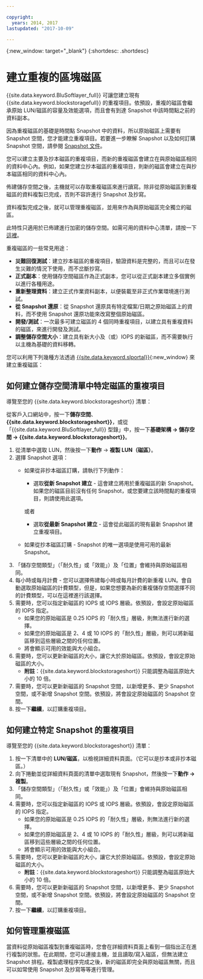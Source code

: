 ```yaml
---

copyright:
  years: 2014, 2017
lastupdated: "2017-10-09"

---
```

{:new_window: target="_blank"}
{:shortdesc: .shortdesc}

# 建立重複的區塊磁區

{{site.data.keyword.BluSoftlayer_full}} 可讓您建立現有 {{site.data.keyword.blockstoragefull}} 的重複項目。依預設，重複的磁區會繼承原始 LUN/磁區的容量及效能選項，而且會有到達 Snapshot 中該時間點之前的資料副本。   

因為重複磁區的基礎是時間點 Snapshot 中的資料，所以原始磁區上需要有 Snapshot 空間，您才能建立重複項目。若要進一步瞭解 Snapshot 以及如何訂購 Snapshot 空間，請參閱 [Snapshot 文件](snapshots.html)。  

您可以建立主要及抄本磁區的重複項目，而新的重複磁區會建立在與原始磁區相同的資料中心內。例如，如果您建立抄本磁區的重複項目，則新的磁區會建立在與抄本磁區相同的資料中心內。    

佈建儲存空間之後，主機就可以存取重複磁區來進行讀寫。除非從原始磁區到重複磁區的資料複製已完成，否則不容許進行 Snapshot 及抄寫。 

資料複製完成之後，就可以管理重複磁區，並用來作為與原始磁區完全獨立的磁區。 

此特性只適用於已佈建進行加密的儲存空間。如需可用的資料中心清單，請按一下[這裡](new-ibm-block-and-file-storage-location-and-features.html)。 

重複磁區的一些常見用途：
- **災難回復測試**：建立抄本磁區的重複項目，驗證資料是完整的，而且可以在發生災難的情況下使用，而不岔斷抄寫。 
- **正式副本**：使用儲存空間磁區作為正式副本，您可以從正式副本建立多個實例以進行各種用途。 
- **重新整理資料**：建立正式作業資料副本，以便裝載至非正式作業環境進行測試。 
- **從 Snapshot 還原**：從 Snapshot 還原具有特定檔案/日期之原始磁區上的資料，而不使用 Snapshot 還原功能來改寫整個原始磁區。 
- **開發/測試**：一次最多可建立磁區的 4 個同時重複項目，以建立具有重複資料的磁區，來進行開發及測試。 
- **調整儲存空間大小**：建立具有新大小及（或）IOPS 的新磁區，而不需要執行以主機為基礎的資料移轉。  
	

您可以利用下列幾種方法透過 [{{site.data.keyword.slportal}}](https://control.softlayer.com/){:new_window} 來建立重複磁區： 

## 如何建立儲存空間清單中特定磁區的重複項目

導覽至您的 {{site.data.keyword.blockstorageshort}} 清單：

從客戶入口網站中，按一下**儲存空間**、**{{site.data.keyword.blockstorageshort}}**，或從「{{site.data.keyword.BluSoftlayer_full}} 型錄」中，按一下**基礎架構 -> 儲存空間 -> {{site.data.keyword.blockstorageshort}}**。 


1. 從清單中選取 LUN，然後按一下**動作** -> **複製 LUN（磁區）**。 
2. 選擇 Snapshot 選項： 
    - 如果從非抄本磁區訂購，請執行下列動作：
      - 選取**從新 Snapshot 建立** - 這會建立將用於重複磁區的新 Snapshot。如果您的磁區目前沒有任何 Snapshot，或您要建立該時間點的重複項目，則請使用此選項。
    
      或者
      - 選取**從最新 Snapshot 建立** - 這會從此磁區的現有最新 Snapshot 建立重複項目。 
    - 如果從抄本磁區訂購 - Snapshot 的唯一選項是使用可用的最新 Snapshot。 
3. 「儲存空間類型」（「耐久性」或「效能」）及「位置」會維持與原始磁區相同。
4. 每小時或每月計費 - 您可以選擇佈建每小時或每月計費的新重複 LUN。會自動選取原始磁區的計費類型，但是，如果您想要為新的重複儲存空間選擇不同的計費類型，可以在這裡進行該選擇。 
5. 需要時，您可以指定新磁區的 IOPS 或 IOPS 層級。依預設，會設定原始磁區的 IOPS 指定。 
    - 如果您的原始磁區是 0.25 IOPS 的「耐久性」層級，則無法進行新的選擇。 
    - 如果您的原始磁區是 2、4 或 10 IOPS 的「耐久性」層級，則可以將新磁區移到這些層級之間的任何位置。 
    - 將會顯示可用的效能與大小組合。 
6. 需要時，您可以更新新磁區的大小，讓它大於原始磁區。依預設，會設定原始磁區的大小。 
    - **附註**：{{site.data.keyword.blockstorageshort}} 只能調整為磁區原始大小的 10 倍。 
7. 需要時，您可以更新新磁區的 Snapshot 空間，以新增更多、更少 Snapshot 空間，或不新增 Snapshot 空間。依預設，將會設定原始磁區的 Snapshot 空間。 
8. 按一下**繼續**，以訂購重複項目。 



## 如何建立特定 Snapshot 的重複項目

導覽至您的 {{site.data.keyword.blockstorageshort}} 清單：

1. 按一下清單中的 **LUN/磁區**，以檢視詳細資料頁面。（它可以是抄本或非抄本磁區。） 
2. 向下捲動並從詳細資料頁面的清單中選取現有 Snapshot，然後按一下**動作 -> 複製**。   
3. 「儲存空間類型」（「耐久性」或「效能」）及「位置」會維持與原始磁區相同。 
4. 需要時，您可以指定新磁區的 IOPS 或 IOPS 層級。依預設，會設定原始磁區的 IOPS 指定。 
    - 如果您的原始磁區是 0.25 IOPS 的「耐久性」層級，則無法進行新的選擇。 
    - 如果您的原始磁區是 2、4 或 10 IOPS 的「耐久性」層級，則可以將新磁區移到這些層級之間的任何位置。 
    - 將會顯示可用的效能與大小組合。 
5. 需要時，您可以更新新磁區的大小，讓它大於原始磁區。依預設，會設定原始磁區的大小。 
    - **附註**：{{site.data.keyword.blockstorageshort}} 只能調整為磁區原始大小的 10 倍。 
6. 需要時，您可以更新新磁區的 Snapshot 空間，以新增更多、更少 Snapshot 空間，或不新增 Snapshot 空間。依預設，將會設定原始磁區的 Snapshot 空間。 
7. 按一下**繼續**，以訂購重複項目。 


## 如何管理重複磁區

當資料從原始磁區複製到重複磁區時，您會在詳細資料頁面上看到一個指出正在進行複製的狀態。在此期間，您可以連接主機，並且讀取/寫入磁區，但無法建立 Snapshot 排程。複製處理程序完成之後，新的磁區即完全與原始磁區無關，而且可以如常使用 Snapshot 及抄寫等等進行管理。 
